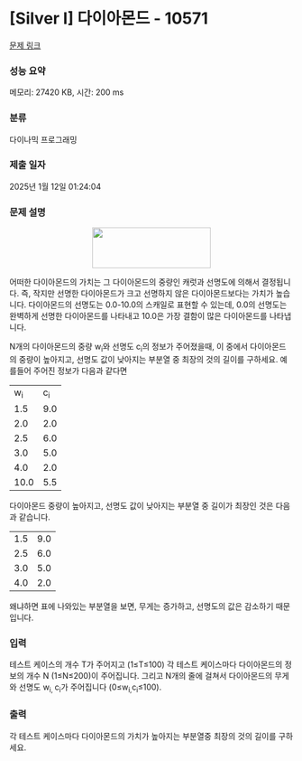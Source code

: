 # [Silver I] 다이아몬드 - 10571 

[문제 링크](https://www.acmicpc.net/problem/10571) 

### 성능 요약

메모리: 27420 KB, 시간: 200 ms

### 분류

다이나믹 프로그래밍

### 제출 일자

2025년 1월 12일 01:24:04

### 문제 설명

<p style="text-align:center"><img alt="" src="https://www.acmicpc.net/upload/images2/diamond.png" style="height:72px; width:210px"></p>

<p>어떠한 다이아몬드의 가치는 그 다이아몬드의 중량인 캐럿과 선명도에 의해서 결정됩니다. 즉, 작지만 선명한 다이아몬드가 크고 선명하지 않은 다이아몬드보다는 가치가 높습니다. 다이아몬드의 선명도는 0.0-10.0의 스캐일로 표현할 수 있는데, 0.0의 선명도는 완벽하게 선명한 다이아몬드를 나타내고 10.0은 가장 결함이 많은 다이아몬드를 나타냅니다.</p>

<p>N개의 다이아몬드의 중량 w<sub>i</sub>와 선명도 c<sub>i</sub>의 정보가 주어졌을때, 이 중에서 다이아몬드의 중량이 높아지고, 선명도 값이 낮아지는 부분열 중 최장의 것의 길이를 구하세요. 예를들어 주어진 정보가 다음과 같다면</p>

<table class="table table-bordered" style="width: 30%;">
	<tbody>
		<tr>
			<td>w<sub>i</sub></td>
			<td>c<sub>i</sub></td>
		</tr>
		<tr>
			<td>1.5</td>
			<td>9.0</td>
		</tr>
		<tr>
			<td>2.0</td>
			<td>2.0</td>
		</tr>
		<tr>
			<td>2.5</td>
			<td>6.0</td>
		</tr>
		<tr>
			<td>3.0</td>
			<td>5.0</td>
		</tr>
		<tr>
			<td>4.0</td>
			<td>2.0</td>
		</tr>
		<tr>
			<td>10.0</td>
			<td>5.5</td>
		</tr>
	</tbody>
</table>

<p>다이아몬드 중량이 높아지고, 선명도 값이 낮아지는 부분열 중 길이가 최장인 것은 다음과 같습니다.</p>

<table class="table table-bordered" style="width: 30%;">
	<tbody>
		<tr>
			<td>1.5</td>
			<td>9.0</td>
		</tr>
		<tr>
			<td>2.5</td>
			<td>6.0</td>
		</tr>
		<tr>
			<td>3.0</td>
			<td>5.0</td>
		</tr>
		<tr>
			<td>4.0</td>
			<td>2.0</td>
		</tr>
	</tbody>
</table>

<p>왜냐하면 표에 나와있는 부분열을 보면, 무게는 증가하고, 선명도의 값은 감소하기 때문입니다.</p>

### 입력 

 <p>테스트 케이스의 개수 T가 주어지고 (1≤T≤100) 각 테스트 케이스마다 다이아몬드의 정보의 개수 N (1≤N≤200)이 주어집니다. 그리고 N개의 줄에 걸쳐서 다이아몬드의 무게와 선명도 w<sub>i, </sub>c<sub>i</sub>가 주어집니다 (0≤w<sub>i,</sub>c<sub>i</sub>≤100).</p>

### 출력 

 <p>각 테스트 케이스마다 다이아몬드의 가치가 높아지는 부분열중 최장의 것의 길이를 구하세요.</p>

